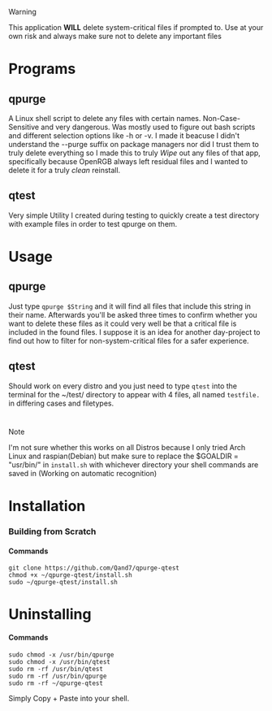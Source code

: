 > [!WARNING]
> This application **WILL** delete system-critical files if prompted to. Use at your own risk and always make sure not to delete any important files

# Programs 

## qpurge
A Linux shell script to delete any files with certain names. Non-Case-Sensitive and very dangerous. Was mostly used to figure out bash scripts and different selection options like -h or -v. I made it beacuse I didn't understand the --purge suffix on package managers nor did I trust them to truly delete everything so I made this to truly *Wipe* out any files of that app, specifically because OpenRGB always left residual files and I wanted to delete it for a truly *clean* reinstall.

## qtest 
Very simple Utility I created during testing to quickly create a test directory with example files in order to test qpurge on them.

# Usage

## qpurge
Just type ```qpurge $String``` and it will find all files that include this string in their name. Afterwards you'll be asked three times to confirm whether you want to delete these files as it could very well be that a critical file is included in the found files. I suppose it is an idea for another day-project to find out how to filter for non-system-critical files for a safer experience.

## qtest
Should work on every distro and you just need to type ```qtest``` into the terminal for the ~/test/ directory to appear with 4 files, all named ```testfile.``` in differing cases and filetypes.
# 
> [!NOTE]
> I'm not sure whether this works on all Distros because I only tried Arch Linux and raspian(Debian) but make sure to replace the $GOALDIR = "usr/bin/" in ```install.sh``` with whichever directory your shell commands are saved in (Working on automatic recognition)

# Installation
### Building from Scratch
#### Commands
```shell
git clone https://github.com/Qand7/qpurge-qtest
chmod +x ~/qpurge-qtest/install.sh
sudo ~/qpurge-qtest/install.sh
```

# Uninstalling
#### Commands
```shell
sudo chmod -x /usr/bin/qpurge
sudo chmod -x /usr/bin/qtest
sudo rm -rf /usr/bin/qtest
sudo rm -rf /usr/bin/qpurge
sudo rm -rf ~/qpurge-qtest
```
Simply Copy + Paste into your shell.